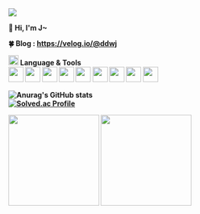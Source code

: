 <img src="https://user-images.githubusercontent.com/44609018/194487937-526234c6-4879-4f19-bccd-606efea1d313.png">

<b>👋 Hi, I'm J~<br>

<b>🍀 Blog<b>
: https://velog.io/@ddwj<br>

<img src="https://user-images.githubusercontent.com/44609018/193739010-5aae5bf8-d866-417a-8e7d-8d462dce5156.png" style="width:20px">  
<b>Language & Tools<br>          
<img src="https://cdn.jsdelivr.net/gh/devicons/devicon/icons/html5/html5-plain-wordmark.svg" style="width:30px; height:30px;"/>
<img src="https://cdn.jsdelivr.net/gh/devicons/devicon/icons/css3/css3-plain-wordmark.svg" style="width:30px; height:30px;"/>
<img src="https://cdn.jsdelivr.net/gh/devicons/devicon/icons/javascript/javascript-plain.svg" style="width:30px; height:30px;"/>
<img src="https://cdn.jsdelivr.net/gh/devicons/devicon/icons/express/express-original-wordmark.svg" style="width:30px; height:30px;"/>     
<img src="https://cdn.jsdelivr.net/gh/devicons/devicon/icons/sass/sass-original.svg" style="width:30px; height:30px;"/>
<img src="https://cdn.jsdelivr.net/gh/devicons/devicon/icons/react/react-original.svg" style="width:30px; height:30px;"/>
<img src="https://cdn.jsdelivr.net/gh/devicons/devicon/icons/nextjs/nextjs-original.svg" style="width:30px; height:30px;"/>    
<img src="https://cdn.jsdelivr.net/gh/devicons/devicon/icons/redux/redux-original.svg" style="width:30px; height:30px;"/>
<img src="https://cdn.jsdelivr.net/gh/devicons/devicon/icons/typescript/typescript-original.svg" style="width:30px; height:30px;" />
      
          
          
          
          
![Anurag's GitHub stats](https://github-readme-stats.vercel.app/api?username=JHKIMS&show_icons=true&theme=algolia)          
[![Solved.ac Profile](http://mazassumnida.wtf/api/generate_badge?boj=wjdgns5131)](https://solved.ac/wjdgns5131)<br>
      
<p>
      <img height="180em" src="https://github-readme-stats.vercel.app/api?                username=JHKIMS&show_icons=true&include_all_commits=true&bg_color=30,e96443,904e95&title_color=fff&text_color=fff">
      <img height="180em" src="https://github-readme-stats.vercel.app/api/top-langs/?username=JHKIMS&layout=compact&bg_color=30,e96443,904e95&title_color=fff&text_color=fff">
</p>

